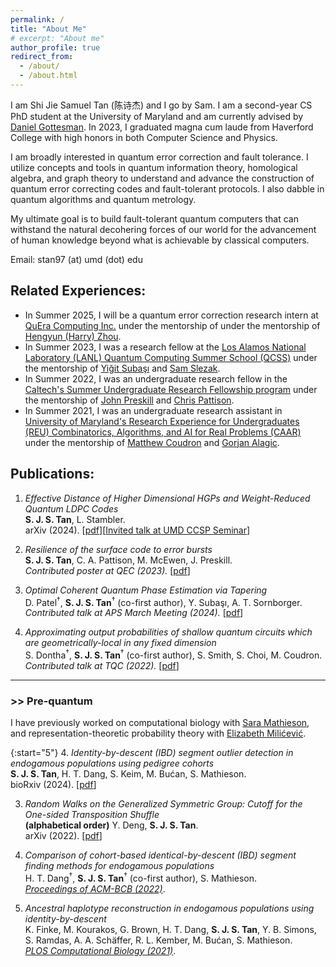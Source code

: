 ```yaml
---
permalink: /
title: "About Me"
# excerpt: "About me"
author_profile: true
redirect_from:
  - /about/
  - /about.html
---
```

I am Shi Jie Samuel Tan (陈诗杰) and I go by Sam. I am a second-year CS PhD student at the University of Maryland and am currently advised by <a href="https://www.cs.umd.edu/~dgottesm/" target="_blank">Daniel Gottesman</a>. In 2023, I graduated magna cum laude from Haverford College with high honors in both Computer Science and Physics.

I am broadly interested in quantum error correction and fault tolerance. I utilize concepts and tools in quantum information theory, homological algebra, and graph theory to understand and advance the construction of quantum error correcting codes and fault-tolerant protocols. I also dabble in quantum algorithms and quantum metrology. 

My ultimate goal is to build fault-tolerant quantum computers that can withstand the natural decohering forces of our world for the advancement of human knowledge beyond what is achievable by classical computers.

Email: stan97 (at) umd (dot) edu

## Related Experiences:
* In Summer 2025, I will be a quantum error correction research intern at <a href="https://www.quera.com/" target="_blank">QuEra Computing Inc.</a> under the mentorship of </a> under the mentorship of <a href="https://scholar.google.com/citations?hl=en&user=XLHpQy8AAAAJ" target="_blank">Hengyun (Harry) Zhou</a>.
* In Summer 2023, I was a research fellow at the <a href="https://www.lanl.gov/projects/national-security-education-center/information-science-technology/summer-schools/quantumcomputing/index.php" target="_blank">Los Alamos National Laboratory (LANL) Quantum Computing Summer School (QCSS)</a> under the mentorship of <a href="https://scholar.google.com/citations?user=VUHwzlwAAAAJ&hl=en" target="_blank">Yiğit Subaşı</a> and <a href="https://www.linkedin.com/in/sam-slezak-61253024b" target="_blank">Sam Slezak</a>.
* In Summer 2022, I was an undergraduate research fellow in the <a href="https://sfp.caltech.edu/undergraduate-research/programs/surf" target="_blank">Caltech's Summer Undergraduate Research Fellowship program</a> under the mentorship of <a href="https://www.its.caltech.edu/~preskill/" target="_blank">John Preskill</a> and <a href="https://scholar.google.com/citations?user=4neYf8oAAAAJ&hl=en" target="_blank">Chris Pattison</a>.
* In Summer 2021, I was an undergraduate research assistant in <a href="https://www.cs.umd.edu/projects/reucaar/" target="_blank">University of Maryland's Research Experience for Undergraduates (REU) Combinatorics, Algorithms, and AI for Real Problems (CAAR)</a> under the mentorship of <a href="https://matthewcoudron.github.io/" target="_blank">Matthew Coudron</a> and <a href="https://www.alagic.org/" target="_blank">Gorjan Alagic</a>.


## Publications:

1. *Effective Distance of Higher Dimensional HGPs and Weight-Reduced Quantum LDPC Codes* <br>
**S. J. S. Tan**, L. Stambler.<br>
arXiv (2024). [<a href="https://arxiv.org/abs/2409.02193" target="_blank">pdf</a>][<a href="https://youtu.be/h3ahgjAhyOI" target="_blank">Invited talk at UMD CCSP Seminar</a>]

1. *Resilience of the surface code to error bursts* <br>
**S. J. S. Tan**, C. A. Pattison, M. McEwen, J. Preskill.<br>
*Contributed poster at QEC (2023).* [<a href="https://arxiv.org/abs/2406.18897" target="_blank">pdf</a>]

1. *Optimal Coherent Quantum Phase Estimation via Tapering* <br>
D. Patel<sup>$\dagger$</sup>, **S. J. S. Tan**<sup>$\dagger$</sup> (co-first author), Y. Subaşı, A. T. Sornborger.<br>
*Contributed talk at APS March Meeting (2024).* [<a href="https://arxiv.org/abs/2403.18927" target="_blank">pdf</a>]

1. *Approximating output probabilities of shallow quantum circuits which are geometrically-local in any fixed dimension* <br>
S. Dontha<sup>$\dagger$</sup>, **S. J. S. Tan**<sup>$\dagger$</sup> (co-first author), S. Smith, S. Choi, M. Coudron.<br>
*Contributed talk at TQC (2022).* [<a href="https://arxiv.org/abs/2202.08349" target="_blank">pdf</a>]

* * *

### >> Pre-quantum

I have previously worked on computational biology with <a href="https://smathieson.sites.haverford.edu/" target="_blank">Sara Mathieson</a>, and representation-theoretic probability theory with <a href="https://www.haverford.edu/users/emilicevic" target="_blank">Elizabeth Milićević</a>.


{:start="5"}
4. *Identity-by-descent (IBD) segment outlier detection in endogamous populations using pedigree cohorts* <br>
**S. J. S. Tan**, H. T. Dang, S. Keim, M. Bućan, S. Mathieson. <br>
bioRxiv (2024). [<a href="https://www.biorxiv.org/content/10.1101/2024.08.07.607051v1.abstract" target="_blank">pdf</a>]

3. *Random Walks on the Generalized Symmetric Group: Cutoff for the One-sided Transposition Shuffle* <br>
**(alphabetical order)** Y. Deng, **S. J. S. Tan**. <br>
arXiv (2022). [<a href="https://arxiv.org/abs/2211.10462" target="_blank">pdf</a>]

2. *Comparison of cohort-based identical-by-descent (IBD) segment finding methods for endogamous populations* <br>
H. T. Dang<sup>$\dagger$</sup>, **S. J. S. Tan**<sup>$\dagger$</sup> (co-first author), S. Mathieson. <br>
*<a href="https://dl.acm.org/doi/abs/10.1145/3535508.3545104" target="_blank">Proceedings of ACM-BCB (2022)</a>*.

1. *Ancestral haplotype reconstruction in endogamous populations using identity-by-descent* <br>
K. Finke, M. Kourakos, G. Brown, H. T. Dang, **S. J. S. Tan**, Y. B. Simons, S. Ramdas, A. A. Schäffer, R. L. Kember, M. Bućan, S. Mathieson. <br>
*<a href="https://journals.plos.org/ploscompbiol/article?id=10.1371/journal.pcbi.1008638" target="_blank">PLOS Computational Biology (2021)</a>*.
